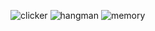 ![clicker](https://user-images.githubusercontent.com/62144769/102808404-90612700-43c0-11eb-9d07-00beb828784a.gif)
![hangman](https://user-images.githubusercontent.com/62144769/102808405-91925400-43c0-11eb-9870-62bc8bc6b684.gif)
![memory](https://user-images.githubusercontent.com/62144769/102808406-91925400-43c0-11eb-9d21-6408e727d7d3.gif)

